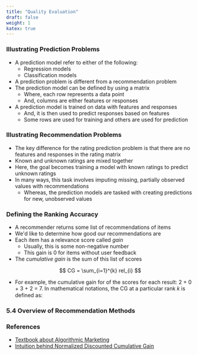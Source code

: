 ```yaml
---
title: "Quality Evaluation"
draft: false
weight: 1
katex: true
---
```


### Illustrating Prediction Problems
- A prediction model refer to either of the following:
    - Regression models
    - Classification models
- A prediction problem is different from a recommendation problem
- The prediction model can be defined by using a matrix
    - Where, each row represents a data point
    - And, columns are either features or responses
- A prediction model is trained on data with features and responses
    - And, it is then used to predict responses based on features
    - Some rows are used for training and others are used for prediction

### Illustrating Recommendation Problems
- The key difference for the rating prediction problem is that there are no features and responses in the rating matrix
- Known and unknown ratings are mixed together
- Here, the goal becomes training a model with known ratings to predict unknown ratings
- In many ways, this task involves imputing missing, partially observed values with recommendations
    - Whereas, the prediction models are tasked with creating predictions for new, unobserved values

### Defining the Ranking Accuracy
- A recommender returns some list of recommendations of items
- We'd like to determine how good our recommendations are
- Each item has a relevance score called *gain*
    - Usually, this is some non-negative number
    - This gain is $0$ for items without user feedback
- The *cumulative gain* is the sum of this list of scores

$$
CG = \sum_{i=1}^{k} rel_{i}
$$

- For example, the cumulative gain for of the scores for each result: 2 + 0 + 3 + 2 = 7. In mathematical notations, the CG at a particular rank  𝑘  is defined as:

### 5.4 Overview of Recommendation Methods

### References
- [Textbook about Algorithmic Marketing](https://algorithmicweb.files.wordpress.com/2018/07/algorithmic-marketing-ai-for-marketing-operations-r1-7g.pdf)
- [Intuition behind Normalized Discounted Cumulative Gain](http://ethen8181.github.io/machine-learning/recsys/2_implicit.html#NDCG)